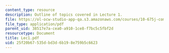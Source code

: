 ```yaml
---
content_type: resource
description: Outline of topics covered in Lecture 1.
file: https://ol-ocw-studio-app-qa.s3.amazonaws.com/courses/10-675j-computational-quantum-mechanics-of-molecular-and-extended-systems-fall-2004/25f20b67535dbd3d6b198e759b5c6623_Lec1.pdf
file_type: application/pdf
parent_uid: 38517e7a-cea0-a910-1ce8-f7bc5c5fbf2d
resourcetype: Document
title: Lec1.pdf
uid: 25f20b67-535d-bd3d-6b19-8e759b5c6623
---
```

